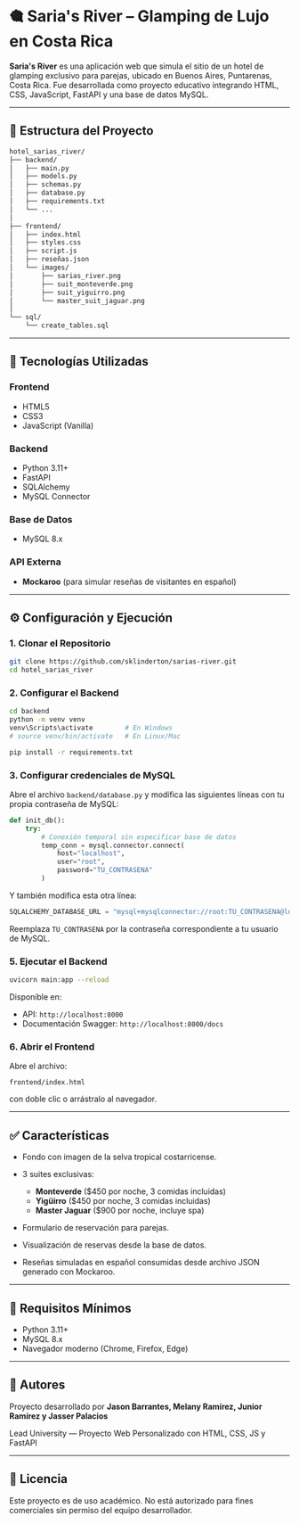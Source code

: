 # 🎕️ Saria's River – Glamping de Lujo en Costa Rica

**Saria's River** es una aplicación web que simula el sitio de un hotel de glamping exclusivo para parejas, ubicado en Buenos Aires, Puntarenas, Costa Rica. Fue desarrollada como proyecto educativo integrando HTML, CSS, JavaScript, FastAPI y una base de datos MySQL.

---

## 📁 Estructura del Proyecto

```bash
hotel_sarias_river/
├── backend/
│   ├── main.py
│   ├── models.py
│   ├── schemas.py
│   ├── database.py
│   ├── requirements.txt
│   └── ...
│
├── frontend/
│   ├── index.html
│   ├── styles.css
│   ├── script.js
│   ├── reseñas.json
│   └── images/
│       ├── sarias_river.png
│       ├── suit_monteverde.png
│       ├── suit_yiguirro.png
│       └── master_suit_jaguar.png
│
└── sql/
    └── create_tables.sql
```

---

## 🚀 Tecnologías Utilizadas

### Frontend

* HTML5
* CSS3
* JavaScript (Vanilla)

### Backend

* Python 3.11+
* FastAPI
* SQLAlchemy
* MySQL Connector

### Base de Datos

* MySQL 8.x

### API Externa

* **Mockaroo** (para simular reseñas de visitantes en español)

---

## ⚙️ Configuración y Ejecución

### 1. Clonar el Repositorio

```bash
git clone https://github.com/sklinderton/sarias-river.git
cd hotel_sarias_river
```

### 2. Configurar el Backend

```bash
cd backend
python -m venv venv
venv\Scripts\activate        # En Windows
# source venv/bin/activate   # En Linux/Mac

pip install -r requirements.txt
```

### 3. Configurar credenciales de MySQL

Abre el archivo `backend/database.py` y modifica las siguientes líneas con tu propia contraseña de MySQL:

```python
def init_db():
    try:
        # Conexión temporal sin especificar base de datos
        temp_conn = mysql.connector.connect(
            host="localhost",
            user="root",
            password="TU_CONTRASENA"
        )
```

Y también modifica esta otra línea:

```python
SQLALCHEMY_DATABASE_URL = "mysql+mysqlconnector://root:TU_CONTRASENA@localhost/sarias_river"
```

Reemplaza `TU_CONTRASENA` por la contraseña correspondiente a tu usuario de MySQL.

### 5. Ejecutar el Backend

```bash
uvicorn main:app --reload
```

Disponible en:

* API: `http://localhost:8000`
* Documentación Swagger: `http://localhost:8000/docs`

### 6. Abrir el Frontend

Abre el archivo:

```
frontend/index.html
```

con doble clic o arrástralo al navegador.

---

## ✅ Características

* Fondo con imagen de la selva tropical costarricense.
* 3 suites exclusivas:

  * **Monteverde** (\$450 por noche, 3 comidas incluidas)
  * **Yigüirro** (\$450 por noche, 3 comidas incluidas)
  * **Master Jaguar** (\$900 por noche, incluye spa)
* Formulario de reservación para parejas.
* Visualización de reservas desde la base de datos.
* Reseñas simuladas en español consumidas desde archivo JSON generado con Mockaroo.

---

## 📢 Requisitos Mínimos

* Python 3.11+
* MySQL 8.x
* Navegador moderno (Chrome, Firefox, Edge)

---

## 💬 Autores

Proyecto desarrollado por **Jason Barrantes, Melany Ramírez, Junior Ramírez y Jasser Palacios**

Lead University — Proyecto Web Personalizado con HTML, CSS, JS y FastAPI

---

## 📃 Licencia

Este proyecto es de uso académico. No está autorizado para fines comerciales sin permiso del equipo desarrollador.

